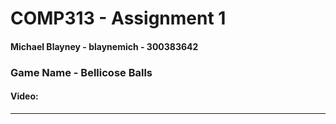 # COMP313 - Assignment 1
#### Michael Blayney - blaynemich - 300383642
### Game Name - Bellicose Balls
#### Video:


***
